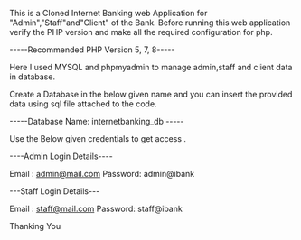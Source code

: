 This is a Cloned Internet Banking web Application for "Admin","Staff"and"Client" of the Bank.
Before running this web application verify the PHP version and make all the required configuration for php.

-----Recommended PHP Version 5, 7, 8-----

Here I used MYSQL and phpmyadmin to manage admin,staff and client data in database.

Create a Database in the below given name and you can insert the provided data using sql file attached to the code.

-----Database Name: internetbanking_db  -----

Use the Below given credentials to get access .

----Admin Login Details----

Email	: admin@mail.com
Password: admin@ibank


---Staff Login Details---

Email	: staff@mail.com
Password: staff@ibank

Thanking  You
